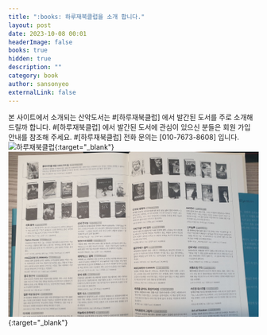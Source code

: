 ```yaml
---
title: ":books: 하루재북클럽을 소개 합니다."
layout: post
date: 2023-10-08 00:01
headerImage: false
books: true
hidden: true
description: ""
category: book
author: sansonyeo
externalLink: false
---
```


본 사이트에서 소개되는 산악도서는 #[하루재북클럽] 에서 발간된 도서를 주로 소개해 드릴까 합니다. 
#[하루재북클럽] 에서 발간된 도서에 관심이 있으신 분들은 회원 가입 안내를 참조해 주세요. 
#[하루재북클럽] 전화 문의는 [010-7673-8608] 입니다. 
![하루재북클럽](https://sansonyeo.github.io/mountain-book/assets/images/하루재북클럽소개.jpg){:target="_blank"}
<br>
![하루재북클럽 발간 도서](/assets/images/하루재북클럽_발간도서.jpg){:target="_blank"}
